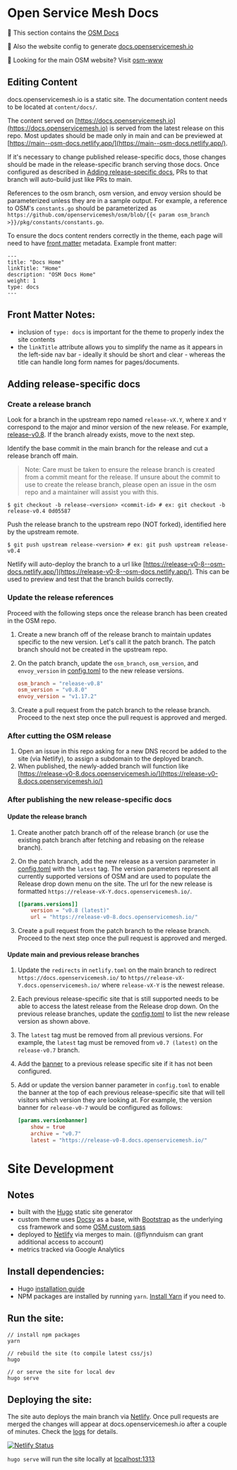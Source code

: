 # Open Service Mesh Docs

:book: This section contains the [OSM Docs](https://github.com/openservicemesh/osm-docs)

:ship: Also the website config to generate [docs.openservicemesh.io](https://docs.openservicemesh.io)

:link: Looking for the main OSM website? Visit [osm-www](https://github.com/openservicemesh/osm-www)


## Editing Content

docs.openservicemesh.io is a static site. The documentation content needs to be located at `content/docs/`.

The content served on [https://docs.openservicemesh.io](https://docs.openservicemesh.io) is served from the latest release on this repo. Most updates should be made only in main and can be previewed at [https://main--osm-docs.netlify.app/](https://main--osm-docs.netlify.app/).

If it's necessary to change published release-specific docs, those changes should be made in the release-specific branch serving those docs. Once configured as described in [Adding release-specific docs](#adding-release-specific-docs), PRs to that branch will auto-build just like PRs to main.

References to the osm branch, osm version, and envoy version should be parameterized unless they are in a sample output. For example, a reference to OSM's `constants.go` should be parameterized as `https://github.com/openservicemesh/osm/blob/{{< param osm_branch >}}/pkg/constants/constants.go`.

To ensure the docs content renders correctly in the theme, each page will need to have [front matter](https://gohugo.io/content-management/front-matter/) metadata. Example front matter:

```
---
title: "Docs Home"
linkTitle: "Home"
description: "OSM Docs Home"
weight: 1
type: docs
---
```

## Front Matter Notes:

* inclusion of `type: docs` is important for the theme to properly index the site contents
* the `linkTitle` attribute allows you to simplify the name as it appears in the left-side nav bar - ideally it should be short and clear - whereas the title can handle long form names for pages/documents.

## Adding release-specific docs

### Create a release branch

Look for a branch in the upstream repo named `release-vX.Y`, where `X` and `Y` correspond to the major and minor version of the new release. For example, [release-v0.8](https://github.com/openservicemesh/osm-docs/tree/release-v0.8). If the branch already exists, move to the next step.

Identify the base commit in the main branch for the release and cut a release branch off main.

> Note: Care must be taken to ensure the release branch is created from a commit meant for the release. If unsure about the commit to use to create the release branch, please open an issue in the osm repo and a maintainer will assist you with this.

```console
$ git checkout -b release-<version> <commit-id> # ex: git checkout -b release-v0.4 0d05587
```

Push the release branch to the upstream repo (NOT forked), identified here by the upstream remote.

```console
$ git push upstream release-<version> # ex: git push upstream release-v0.4
```

Netlify will auto-deploy the branch to a url like [https://release-v0-8--osm-docs.netlify.app/](https://release-v0-8--osm-docs.netlify.app/). This can be used to preview and test that the branch builds correctly.

### Update the release references

Proceed with the following steps once the release branch has been created in the OSM repo.

1. Create a new branch off of the release branch to maintain updates specific to the new version. Let's call it the patch branch. The patch branch should not be created in the upstream repo.
2. On the patch branch, update the `osm_branch`, `osm_version`, and `envoy_version` in [config.toml](https://github.com/openservicemesh/osm-docs/blob/main/config.toml) to the new release versions.

    ```toml
    osm_branch = "release-v0.8"
    osm_version = "v0.8.0"
    envoy_version = "v1.17.2"
    ```
3. Create a pull request from the patch branch to the release branch. Proceed to the next step once the pull request is approved and merged.

### After cutting the OSM release

1. Open an issue in this repo asking for a new DNS record be added to the site (via Netlify), to assign a subdomain to the deployed branch.
2. When published, the newly-added branch will function like [https://release-v0-8.docs.openservicemesh.io/](https://release-v0-8.docs.openservicemesh.io/)

### After publishing the new release-specific docs

#### Update the release branch

1. Create another patch branch off of the release branch (or use the existing patch branch after fetching and rebasing on the release branch).
2. On the patch branch, add the new release as a version parameter in [config.toml](https://github.com/openservicemesh/osm-docs/blob/main/config.toml) with the `latest` tag. The version parameters represent all currently supported versions of OSM and are used to populate the Release drop down menu on the site. The url for the new release is formatted `https://release-vX-Y.docs.openservicemesh.io/`.

    ```toml
    [[params.versions]]
        version = "v0.8 (latest)"
        url = "https://release-v0-8.docs.openservicemesh.io/"
    ```

3. Create a pull request from the patch branch to the release branch. Proceed to the next step once the pull request is approved and merged.

#### Update main and previous release branches

1. Update the `redirects` in `netlify.toml` on the main branch to redirect `https://docs.openservicemesh.io/` to `https//release-vX-Y.docs.openservicemesh.io/` where `release-vX-Y` is the newest release.
2. Each previous release-specific site that is still supported needs to be able to access the latest release from the Release drop down. On the previous release branches, update the [config.toml](https://github.com/openservicemesh/osm-docs/blob/main/config.toml) to list the new release version as shown above.
3. The `latest` tag must be removed from all previous versions. For example, the `latest` tag must be removed from `v0.7 (latest)` on the `release-v0.7` branch.
4. Add the [banner](https://github.com/openservicemesh/osm-docs/blob/release-v0.9/themes/dosmy/layouts/partials/banner.html) to a previous release specific site if it has not been configured.
5. Add or update the version banner parameter in `config.toml` to enable the banner at the top of each previous release-specific site that will tell visitors which version they are looking at. For example, the version banner for `release-v0-7` would be configured as follows:

    ```toml
    [params.versionbanner]
	    show = true
	    archive = "v0.7"
	    latest = "https://release-v0-8.docs.openservicemesh.io/"
    ```

# Site Development

## Notes

* built with the [Hugo](https://gohugo.io/) static site generator
* custom theme uses [Docsy](https://www.docsy.dev/) as a base, with [Bootstrap](https://getbootstrap.com/) as the underlying css framework and some [OSM custom sass](https://github.com/openservicemesh/osm/pull/1840/files#diff-374e78d353e95d66afe7e6c3e13de4aab370ffb117f32aeac519b15c2cbd057aR1)
* deployed to [Netlify](https://app.netlify.com/sites/osm-docs/deploys) via merges to main. (@flynnduism can grant additional access to account)
* metrics tracked via Google Analytics

## Install dependencies:

* Hugo [installation guide](https://gohugo.io/getting-started/installing/)
* NPM packages are installed by running `yarn`. [Install Yarn](https://yarnpkg.com/getting-started/install) if you need to.

## Run the site:

```
// install npm packages
yarn

// rebuild the site (to compile latest css/js)
hugo

// or serve the site for local dev
hugo serve
```

## Deploying the site:

The site auto deploys the main branch via [Netlify](https://app.netlify.com/sites/osm-docs/deploys). Once pull requests are merged the changes will appear at docs.openservicemesh.io after a couple of minutes. Check the [logs](https://app.netlify.com/sites/osm-docs/deploys) for details.

[![Netlify Status](https://api.netlify.com/api/v1/badges/8c8b7b52-b87f-42e0-949a-a784c3ca6d9a/deploy-status)](https://app.netlify.com/sites/osm-docs/deploys)

`hugo serve` will run the site locally at [localhost:1313](http://localhost:1313/)
